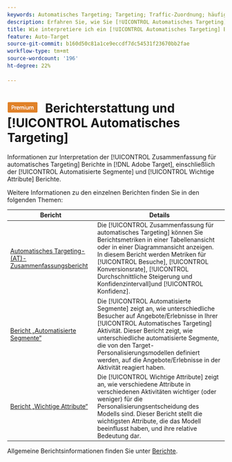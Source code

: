 ```yaml
---
keywords: Automatisches Targeting; Targeting; Traffic-Zuordnung; häufig gestellte Fragen; FAQ; Fehlerbehebung; Problembehebung; Reporting; Berichte; Zusammenfassungsbericht für automatische Targeting; Zusammenfassungsbericht; automatisierte Segmente; wichtige Attribute
description: Erfahren Sie, wie Sie [!UICONTROL Automatisches Targeting] Aktivitätsberichte in [!DNL Target].
title: Wie interpretiere ich ein [!UICONTROL Automatisches Targeting] Bericht?
feature: Auto-Target
source-git-commit: b160d50c81a1ce9eccdf7dc54531f23670bb2fae
workflow-type: tm+mt
source-wordcount: '196'
ht-degree: 22%

---
```


# ![PREMIUM](/help/main/assets/premium.png) Berichterstattung und [!UICONTROL Automatisches Targeting]

Informationen zur Interpretation der [!UICONTROL Zusammenfassung für automatisches Targeting] Berichte in [!DNL Adobe Target], einschließlich der [!UICONTROL Automatisierte Segmente] und [!UICONTROL Wichtige Attribute] Berichte.

Weitere Informationen zu den einzelnen Berichten finden Sie in den folgenden Themen:

| Bericht | Details |
| --- | --- |
| [Automatisches Targeting-(AT)-Zusammenfassungsbericht](/help/main/c-reports/personalization-reports/auto-target-summary-report.md) | Die [!UICONTROL Zusammenfassung für automatisches Targeting] können Sie Berichtsmetriken in einer Tabellenansicht oder in einer Diagrammansicht anzeigen.<br>In diesem Bericht werden Metriken für [!UICONTROL Besuche], [!UICONTROL Konversionsrate], [!UICONTROL Durchschnittliche Steigerung und Konfidenzintervall]und [!UICONTROL Konfidenz]. |
| [Bericht „Automatisierte Segmente“](/help/main/c-reports/c-personalization-insights-reports/automated-segments-report.md) | Die [!UICONTROL Automatisierte Segmente] zeigt an, wie unterschiedliche Besucher auf Angebote/Erlebnisse in Ihrer [!UICONTROL Automatisches Targeting] Aktivität. Dieser Bericht zeigt, wie unterschiedliche automatisierte Segmente, die von den Target-Personalisierungsmodellen definiert werden, auf die Angebote/Erlebnisse in der Aktivität reagiert haben. |
| [Bericht „Wichtige Attribute“](/help/main/c-reports/c-personalization-insights-reports/important-attributes-report.md) | Die [!UICONTROL Wichtige Attribute] zeigt an, wie verschiedene Attribute in verschiedenen Aktivitäten wichtiger (oder weniger) für die Personalisierungsentscheidung des Modells sind. Dieser Bericht stellt die wichtigsten Attribute, die das Modell beeinflusst haben, und ihre relative Bedeutung dar. |

Allgemeine Berichtsinformationen finden Sie unter [Berichte](/help/main/c-reports/reports.md).
